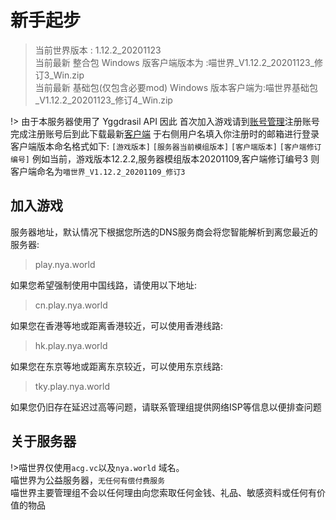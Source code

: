 # 新手起步

> 当前世界版本 : 1.12.2_20201123  
> 当前最新 整合包 Windows 版客户端版本为 :喵世界_V1.12.2_20201123_修订3_Win.zip  
> 当前最新 基础包(仅包含必要mod) Windows 版本客户端为:喵世界基础包_V1.12.2_20201123_修订4_Win.zip

!> 由于本服务器使用了 Yggdrasil API
因此 首次加入游戏请到[账号管理](http://mc.login.nya.world/)注册账号  
完成注册账号后到此下载最新[客户端](http://dl.nya.world/s/A1Um) 于右侧用户名填入你注册时的邮箱进行登录  
客户端版本命名格式如下: `[游戏版本]` `[服务器当前模组版本]`  `[客户端版本]`  `[客户端修订编号]`
例如当前，游戏版本12.2.2,服务器模组版本20201109,客户端修订编号3 则客户端命名为`喵世界_V1.12.2_20201109_修订3`

## 加入游戏
服务器地址，默认情况下根据您所选的DNS服务商会将您智能解析到离您最近的服务器:  
> play.nya.world

如果您希望强制使用中国线路，请使用以下地址:  
> cn.play.nya.world

如果您在香港等地或距离香港较近，可以使用香港线路:
>	hk.play.nya.world

如果您在东京等地或距离东京较近，可以使用东京线路:
>	tky.play.nya.world

如果您仍旧存在延迟过高等问题，请联系管理组提供网络ISP等信息以便排查问题

## 关于服务器
!>喵世界仅使用`acg.vc`以及`nya.world` 域名。  
喵世界为公益服务器，`无任何有偿付费服务`  
喵世界主要管理组不会以任何理由向您索取任何金钱、礼品、敏感资料或任何有价值的物品

